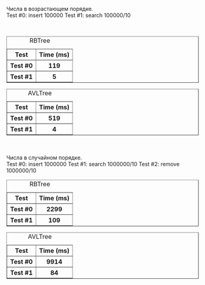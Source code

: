 Числа в возрастающем порядке.
<br>
Test #0: insert 100000
Test #1: search 100000/10 
<!--Test #2: remove 100000/10 -->
<br>

<table border="1">
<caption>RBTree</caption>
<tr><th>Test</th><th>Time (ms)</th></tr>
<tr><th>Test #0</th><th>119</th></tr>
<tr><th>Test #1</th><th>5</th></tr>
<!--<tr><th>Test #2</th><th>5437</th></tr>-->
</table>

<table border="1">
<caption>AVLTree</caption>
<tr><th>Test</th><th>Time (ms)</th></tr>
<tr><th>Test #0</th><th>519</th></tr>
<tr><th>Test #1</th><th>4</th></tr>
<!--<tr><th>Test #2</th><th>54</th></tr>-->
</table>

<br>
<br>
Числа в cлучайном порядке.
<br>
Test #0: insert 1000000
Test #1: search 1000000/10 
Test #2: remove 1000000/10 
<br>

<table border="1">
<caption>RBTree</caption>
<tr><th>Test</th><th>Time (ms)</th></tr>
<tr><th>Test #0</th><th>2299</th></tr>
<tr><th>Test #1</th><th>109</th></tr>
<!--<tr><th>Test #2</th><th>105</th></tr>-->
</table>

<table border="1">
<caption>AVLTree</caption>
<tr><th>Test</th><th>Time (ms)</th></tr>
<tr><th>Test #0</th><th>9914</th></tr>
<tr><th>Test #1</th><th>84</th></tr>
<!--<tr><th>Test #2</th><th>715</th></tr>-->
</table>